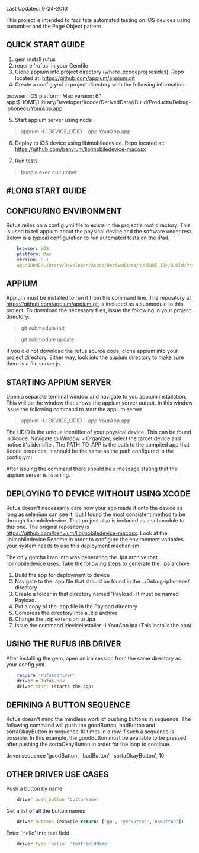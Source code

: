 Last Updated: 9-24-2013

This project is intended to facilitate automated testing on iOS devices using cucumber and the Page Object pattern. 


QUICK START GUIDE
-----------------
1. gem install rufus
2. require 'rufus' in your Gemfile
3. Clone appium into project directory (where .xcodeproj resides). Repo located at: https://github.com/appium/appium.git
4. Create a config.yml in project directory with the following information:

browser: iOS
platform: Mac
version: 6.1
app:$HOME/Library/Developer/Xcode/DerivedData/<UNIQUE>/Build/Products/Debug-iphoneos/YourApp.app 

5. Start appium server using node
>appium -U DEVICE_UDID --app YourApp.app

6. Deploy to iOS device using libimobiledevice. Repo located at: https://github.com/benvium/libimobiledevice-macosx

7. Run tests
>bundle exec cucumber


#LONG START GUIDE
----------------

CONFIGURING ENVIRONMENT 
-----------------------
Rufus relies on a config.yml file to exists in the project's root directory. This is used to tell appium about the physical device and the software under test. Below is a typical configuration to run automated tests on the iPad.

````YAML
    browser: iOS
    platform: Mac
    version: 6.1
    app:$HOME/Library/Developer/Xcode/DerivedData/<UNIQUE_ID>/Build/Products/Debug-iphoneos/YourApp.app 
````

APPIUM
------

Appium must be installed to run it from the command line. The repository at https://github.com/appium/appium.git is included as a submodule to this project. To download the necessary files, issue the following in your project directory:

>git submodule init

>git submodule update

If you did not download the rufus source code, clone appium into your project directory. Either way, look into the appium directory to make sure there is a file server.js. 



STARTING APPIUM SERVER
-----------------------------------------
Open a separate terminal window and navigate to you appium installation. This will be the window that shows the appium server output. In this window issue the following command to start the appium server

>appium -U DEVICE_UDID --app YourApp.app

The UDID is the unique identifier of your physical device. This can be found in Xcode. Navigate to Window > Organizer, select the target device and notice it's identifier. The PATH_TO_APP is the path to the compiled app that Xcode produces. It should be the same as the path configured in the config.yml

After issuing the command there should be a message stating that the appium server is listening. 

DEPLOYING TO DEVICE WITHOUT USING XCODE
---------------------------------------

Rufus doesn't necessarily care how your app made it onto the device as long as selenium can see it, but I found the most consistent method to be through libimobiledevice. That project also is included as a submodule to this one. The original repository is https://github.com/benvium/libimobiledevice-macosx. Look at the libimobiledevice Readme in order to configure the environment variables your system needs to use this deployment mechanism. 

The only gotcha I ran into was generating the .ipa archive that libimobiledevice uses. Take the following steps to generate the .ipa archive.

1. Build the app for deployment to device
2. Navigate to the .app file that should be found in the ../Debug-iphoneos/ directory
3. Create a folder in that directory named 'Payload'. It must be named Payload.
4. Put a copy of the .app file in the Payload directory
5. Compress the directory into a .zip archive
6. Change the .zip extension to .ipa
7. Issue the command ideviceinstaller -i YourApp.ipa (This installs the app)


USING THE RUFUS IRB DRIVER
--------------------------
After installing the gem, open an irb session from the same directory as your config.yml. 

````ruby
    require 'rufus/driver'
    driver = Rufus.new
    driver.start (starts the app)
````

DEFINING A BUTTON SEQUENCE
--------------------------

Rufus doesn't mind the mindless work of pushing buttons in sequence. The following command will push the goodButton, badButton and sortaOkayButton in sequence 10 times in a row if such a sequence is possible. In this example, the goodButton must be available to be pressed after pushing the sortaOkayButton in order for the loop to continue. 

driver.sequence 'goodButton', 'badButton', 'sortaOkayButton', 10

OTHER DRIVER USE CASES
----------------------

Push a button by name

````ruby
    driver.push_button 'buttonName'
````

Get a list of all the button names

````ruby
    driver.buttons (example return: ['go', 'yesButton','noButton'])
````

Enter 'Hello' into text field

````ruby
    driver.type 'hello' 'textFieldName'
````
